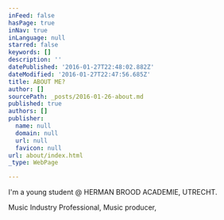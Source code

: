 ```yaml
---
inFeed: false
hasPage: true
inNav: true
inLanguage: null
starred: false
keywords: []
description: ''
datePublished: '2016-01-27T22:48:02.882Z'
dateModified: '2016-01-27T22:47:56.685Z'
title: ABOUT ME?
author: []
sourcePath: _posts/2016-01-26-about.md
published: true
authors: []
publisher:
  name: null
  domain: null
  url: null
  favicon: null
url: about/index.html
_type: WebPage

---
```

I'm a young student @ HERMAN BROOD ACADEMIE, UTRECHT. 

Music Industry Professional, Music producer,